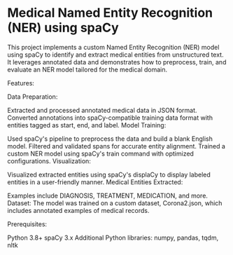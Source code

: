 # Medical Named Entity Recognition (NER) using spaCy


This project implements a custom Named Entity Recognition (NER) model using spaCy to identify and extract medical entities from unstructured text. It leverages annotated data and demonstrates how to preprocess, train, and evaluate an NER model tailored for the medical domain.

Features:

Data Preparation:

Extracted and processed annotated medical data in JSON format.
Converted annotations into spaCy-compatible training data format with entities tagged as start, end, and label.
Model Training:

Used spaCy's pipeline to preprocess the data and build a blank English model.
Filtered and validated spans for accurate entity alignment.
Trained a custom NER model using spaCy's train command with optimized configurations.
Visualization:

Visualized extracted entities using spaCy's displaCy to display labeled entities in a user-friendly manner.
Medical Entities Extracted:

Examples include DIAGNOSIS, TREATMENT, MEDICATION, and more.
Dataset:
The model was trained on a custom dataset, Corona2.json, which includes annotated examples of medical records.

Prerequisites:

Python 3.8+
spaCy 3.x
Additional Python libraries: numpy, pandas, tqdm, nltk 

